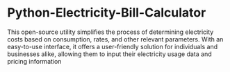 # Python-Electricity-Bill-Calculator
This open-source utility simplifies the process of determining electricity costs based on consumption, rates, and other relevant parameters. With an easy-to-use interface, it offers a user-friendly solution for individuals and businesses alike, allowing them to input their electricity usage data and pricing information
